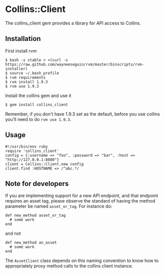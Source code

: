 # Collins::Client

The collins_client gem provides a library for API access to Collins.

## Installation

First install rvm

    $ bash -s stable < <(curl -s https://raw.github.com/wayneeseguin/rvm/master/binscripts/rvm-installer)
    $ source ~/.bash_profile
    $ rvm requirements
    $ rvm install 1.9.3
    $ rvm use 1.9.3

Install the collins gem and use it

    $ gem install collins_client

Remember, if you don't have 1.9.3 set as the default, before you use collins you'll need to do `rvm use 1.9.3`.

## Usage

    #!/usr/bin/env ruby
    require 'collins_client'
    config = {:username => "foo", :password => "bar", :host => "http://127.0.0.1:8080"}
    client = Collins::Client.new config
    client.find :HOSTNAME => /^abc.*/

## Note for developers

If you are implementing support for a new API endpoint, and that endpoint
requires an asset tag, please observe the standard of having the method
parameter be named `asset_or_tag`. For instance do:

    def new_method asset_or_tag
      # some work
    end

and not

    def new_method an_asset
      # some work
    end

The `AssetClient` class depends on this naming convention to know how to
appropriately proxy method calls to the collins client instance.
